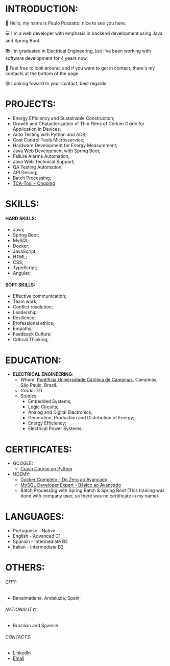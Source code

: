 # INTRODUCTION:
👋 Hello, my name is Paulo Possatto, nice to see you here. 

💻 I'm a web developer with emphasis in backend development using Java and Spring Boot.

📚 I'm graduated in Electrical Engineering, but I've been working with software development for 4 years now.

👀 Feel free to look around, and if you want to get in contact, there's my contacts at the bottom of the page.

😄 Looking foward to your contact, best regards.
# PROJECTS:
- Energy Efficiency and Sustainable Construction;
- Growth and Chatacterization of Thin Films of Cerium Oxide for Application in Devices;
- Auto Testing with Python and ADB;
- Cost Control Tools Microsservice;
- Hardware Development for Energy Measurement;
- Java Web Development with Spring Boot;
- Failure Alarms Automation;
- Java Web Technical Support;
- QA Testing Automation;
- API Desing;
- Batch Processing;
- [TCA-Tool - Ongoing](https://github.com/Paulo-Possatto/TCA-Tool)
# SKILLS:
#### HARD SKILLS:
- Java;
- Spring Boot;
- MySQL;
- Docker;
- JavaScript;
- HTML;
- CSS;
- TypeScript;
- Angular;

#### SOFT SKILLS:
- Effective communication;
- Team work;
- Conflict resolution;
- Leadership;
- Resilience;
- Professional ethics;
- Empathy;
- Feedback Culture;
- Critical Thinking;
# EDUCATION:
- __ELECTRICAL ENGINEERING__:
  - *Where*: [Pontifícia Universidade Católica de Campinas](https://www.puc-campinas.edu.br/), Campinas, São Paulo, Brazil.
  - *Grade*: 7.0
  - *Studies*:
    - Embedded Systems;
    - Logic Circuits;
    - Analog and Digital Electronics;
    - Generation, Production and Distribution of Energy;
    - Energy Efficiency;
    - Electrical Power Systems; 

# CERTIFICATES:
- GOOGLE:
  - [Crash Course on Python](https://www.coursera.org/account/accomplishments/verify/4N66U2SB4DNB)
- UDEMY:
  - [Docker Completo - Do Zero ao Avançado](https://www.udemy.com/certificate/UC-04210c7b-71f1-406e-9309-4410f8ac0586/)
  - [MySQL Developer Expert - Básico ao Avançado](https://www.udemy.com/certificate/UC-8755dc8d-3c47-4aa5-ac47-109d69e3fdaf/)
  - Batch Processing with Spring Batch & Spring Boot (This training was done with company user, so there was no certificate in my name)

# LANGUAGES:
- Portuguese - Native
- English - Advanced C1
- Spanish - Intermediate B2
- Italian - Intermediate B2

# OTHERS:
###### CITY:
- Benalmádena, Andaluzia, Spain;
###### NATIONALITY:
- Brazilian and Spanish
###### CONTACTS:
- [LinkedIn](https://www.linkedin.com/in/paulopossatto/)
- [Email](mailto:paulo.possatto@outlook.com)
